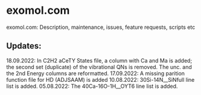 # exomol.com
exomol.com: Description, maintenance,  issues, feature requests, scripts etc

## Updates: 
18.09.2022: In C2H2 aCeTY States file, a column with Ca and Ma is added; the second set (duplicate) of the vibrational QNs is removed. The unc. and the 2nd Energy columns are reformatted. 
17.09.2022: A missing parition function file for HD (ADJSAAM) is added 
10.08.2022: 30Si-14N__SiNfull line list is added. 
05.08.2022: The 40Ca-16O-1H__OYT6 line list is added. 

